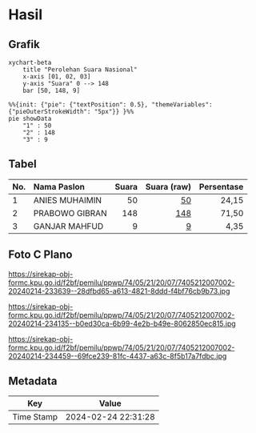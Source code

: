 # Hasil

## Grafik

```mermaid
xychart-beta
    title "Perolehan Suara Nasional"
    x-axis [01, 02, 03]
    y-axis "Suara" 0 --> 148
    bar [50, 148, 9]
```

```mermaid
%%{init: {"pie": {"textPosition": 0.5}, "themeVariables": {"pieOuterStrokeWidth": "5px"}} }%%
pie showData
    "1" : 50
    "2" : 148
    "3" : 9
```

## Tabel

| No. | Nama Paslon    | Suara | Suara (raw) | Persentase |
|:--- |:-------------- | -----:| -----------:| ----------:|
| 1   | ANIES MUHAIMIN | 50    | [50][p-1]   | 24,15      |
| 2   | PRABOWO GIBRAN | 148   | [148][p-2]  | 71,50      |
| 3   | GANJAR MAHFUD  | 9     | [9][p-3]    | 4,35       |


[p-1]: https://github.com/gigit-pemilu/pemilu-2024/blob/main/pilpres/hitung-suara/sub/74-sulawesi-tenggara/sub/05-konawe-selatan/sub/21-basala/sub/2007-basala/sub/002-tps/sub/paslon-1.txt
[p-2]: https://github.com/gigit-pemilu/pemilu-2024/blob/main/pilpres/hitung-suara/sub/74-sulawesi-tenggara/sub/05-konawe-selatan/sub/21-basala/sub/2007-basala/sub/002-tps/sub/paslon-2.txt
[p-3]: https://github.com/gigit-pemilu/pemilu-2024/blob/main/pilpres/hitung-suara/sub/74-sulawesi-tenggara/sub/05-konawe-selatan/sub/21-basala/sub/2007-basala/sub/002-tps/sub/paslon-3.txt

## Foto C Plano

https://sirekap-obj-formc.kpu.go.id/f2bf/pemilu/ppwp/74/05/21/20/07/7405212007002-20240214-233639--28dfbd65-a613-4821-8ddd-f4bf76cb9b73.jpg

https://sirekap-obj-formc.kpu.go.id/f2bf/pemilu/ppwp/74/05/21/20/07/7405212007002-20240214-234135--b0ed30ca-6b99-4e2b-b49e-8062850ec815.jpg

https://sirekap-obj-formc.kpu.go.id/f2bf/pemilu/ppwp/74/05/21/20/07/7405212007002-20240214-234459--69fce239-81fc-4437-a63c-8f5b17a7fdbc.jpg


## Metadata

| Key        | Value               |
| ---------- | ------------------- |
| Time Stamp | 2024-02-24 22:31:28 |



